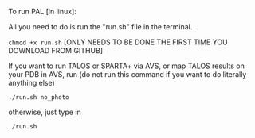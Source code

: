 To run PAL [in linux]:

All you need to do is run the "run.sh" file in the terminal. 

```chmod +x run.sh``` [ONLY NEEDS TO BE DONE THE FIRST TIME YOU DOWNLOAD FROM GITHUB]

If you want to run TALOS or SPARTA+ via AVS, or map TALOS results on your PDB in AVS, run (do not run this command if you want to do literally anything else)

```./run.sh no_photo```

otherwise, just type in

```./run.sh```
